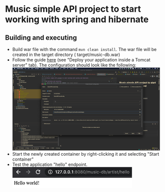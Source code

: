 # Music simple API project to start working with spring and hibernate

## Building and executing

- Build war file with the command `mvn clean install`. The war file will be created in the target directory (
  target/music-db.war)
- Follow the guide [here](https://www.jetbrains.com/help/idea/deploying-a-web-app-into-an-app-server-container.html)
  (see "Deploy your application inside a Tomcat server" tab). The configuration should look like the following:
  ![Docker config](images/docker-intellij-tomcat-config.png?raw=true "Docker config")
- Start the newly created container by right-clicking it and selecting "Start container"
- Test the application "hello" endpoint.
  ![Test endpoint](images/test-endpoint.png?raw=true "Test endpoint")
